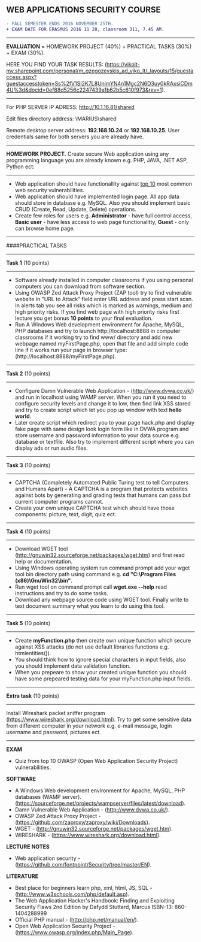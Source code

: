 ## WEB APPLICATIONS SECURITY COURSE


```diff
- FALL SEMESTER ENDS 2016 NOVEMBER 25TH.  
+ EXAM DATE FOR ERASMUS 2016 11 28, classroom 311, 7.45 AM.

```


___
**EVALUATION** = HOMEWORK PROJECT (40%) + PRACTICAL TASKS (30%) + EXAM (30%). 

HERE YOU FIND YOUR TASK RESULTS: (https://vikolt-my.sharepoint.com/personal/m_gzegozevskis_ad_viko_lt/_layouts/15/guestaccess.aspx?guestaccesstoken=Ss%2fV1SI2K7L8UnimYN4n1Mgc2N6D3uy0kRAxsiCDm4U%3d&docid=0ef88d5256c2247439a1b62b5c610f973&rev=1).

___

For PHP SERVER IP ADRESS: http://10.1.16.81/shared

Edit files directory address: \\MARIUS\shared


Remote desktop server address: **192.168.10.24** or **192.168.10.25**. User credentials same for both servers you are already have.
___

**HOMEWORK PROJECT.** Create secure Web application using any programming language you are already known e.g. PHP, JAVA, .NET ASP, Python ect:
___
- Web application should have functionallity against <a href="https://www.toptal.com/security/10-most-common-web-security-vulnerabilities">top 10</a>  most common web security vulnerabilities.
- Web application should have implemented login page. All app data should store in database e.g. MySQL. Also you should implement basic CRUD (Create, Read, Update, Delete) operations.   
- Create few roles for users e.g. **Administrator** - have full control access, **Basic user** - have less access to web page functionalitty, **Guest** - only can browse home page.

____

####PRACTICAL TASKS
___
**Task 1** (10 points)
___
- Software already installed in computer classrooms if you using personal computers you can download from software section. 
- Using OWASP Zed Attack Proxy Project (ZAP tool) try to find vulnerable website in "URL to Attack" field enter URL address and press start scan. In alerts tab you see all risks which is marked as warnings, medium and high priority risks. If you find web page with high priority risks first lecture you get bonus **10 points** to your final evaluation. 
- Run A Windows Web development environment for Apache, MySQL, PHP databases and try to launch http://localhost:8888 in computer classrooms if it working try to find www/ directory and add new webpage named myFirstPage.php, open that file and add simple code line <?php echo 'hello world!!!' ?> if it works run your page in browser type: (http://localhost:8888/myFirstPage.php). 

___
**Task 2** (10 points)
___
- Configure Damn Vulnerable Web Application - (http://www.dvwa.co.uk/) and run in localhost using WAMP server. When you run it you need to configure security levels and change it to low, then find link XSS stored and try to create script which let you pop up window with text **hello world**.
- Later create script which redirect you to your page hack.php and display fake page with same design look login form like in DVWA program and store username and password information to your data source e.g. database or textfile. Also try to implement different script where you can display ads or run audio files. 

___
**Task 3** (10 points)
___
- CAPTCHA (Completely Automated Public Turing
test to tell Computers and Humans Apart) – A CAPTCHA is a program that protects websites against bots by generating and grading tests that humans can pass but current computer programs cannot.
- Create your own unique CAPTCHA test which should have those components: picture, text, digit, quiz ect.   

___
**Task 4** (10 points)
___

- Download WGET tool (http://gnuwin32.sourceforge.net/packages/wget.htm) and first read help or documentation.
- Using Windows operating system run command prompt add your wget tool bin directory path using command e.g. **cd "C:\Program Files (x86)\GnuWin32\bin"**.  
- Run wget tool on command prompt call **wget.exe --help** read instructions and try to do some tasks. 
- Download any webpage source code using WGET tool. Finally write to text document summary what you learn to do using this tool.  

___
**Task 5** (10 points)
___

- Create **myFunction.php** then create own unique function which secure against XSS attacks (do not use default libraries functions e.g. htmlentities()). 
- You should think how to ignore special characters in input fields, also you should implement data validation function.
- When you prepeare to show your created unique function you should have some prepeared testing data for your myFunction.php input fields.

___
**Extra task** (10 points)
___
Install Wireshark packet sniffer program (https://www.wireshark.org/download.html). Try to get some sensitive data from different computer in your network e.g. e-mail message, login username and password, pictures ect. 
___

**EXAM**
- Quiz from top 10 OWASP (Open Web Application Security Project) vulnerabilities.

**SOFTWARE**
- A Windows Web development environment for Apache, MySQL, PHP databases (WAMP server). (https://sourceforge.net/projects/wampserver/files/latest/download).
- Damn Vulnerable Web Application - (http://www.dvwa.co.uk/).
- OWASP Zed Attack Proxy Project - (https://github.com/zaproxy/zaproxy/wiki/Downloads).
- WGET - (http://gnuwin32.sourceforge.net/packages/wget.htm).
- WIRESHARK - (https://www.wireshark.org/download.html).

**LECTURE NOTES**
- Web application security - (https://github.com/fontpoint/Security/tree/master/EN).

**LITERATURE**

- Best place for beginners learn php, xml, html, JS, SQL - (http://www.w3schools.com/php/default.asp).  
- The Web Application Hacker's Handbook: Finding and Exploiting Security Flaws 2nd Edition by Dafydd Stuttard, Marcus ISBN-13: 860-1404288999
- Official PHP manual - (http://php.net/manual/en/).
- Open Web Application Security Project - (https://www.owasp.org/index.php/Main_Page).
